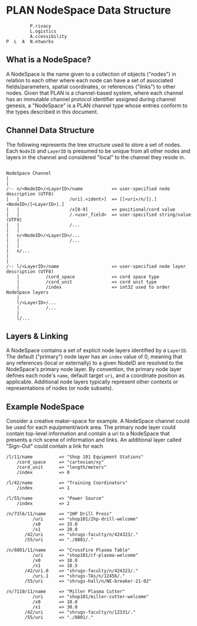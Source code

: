 # PLAN NodeSpace Data Structure

```
         P.rivacy
         L.ogistics
         A.ccessibility
P  L  A  N.etworks
```

## What is a NodeSpace?

A NodeSpace is the name given to a collection of objects ("nodes") in relation to each other where each node can have a set of associated fields/parameters, spatial coordinates, or references ("links") to other nodes.  Given that PLAN is a channel-based system, where each channel has an immutable channel protocol identifier assigned during channel genesis, a "NodeSpace" is a PLAN channel type whose entries conform to the types described in this document.  

## Channel Data Structure

The following represents the tree structure used to store a set of nodes.  Each `NodeID` and `LayerID` is presumed to be unique from all other nodes and layers in the channel and considered "local" to the channel they reside in.  

```

NodeSpace Channel
|
|
/-- n/<NodeID>/<LayerID>/name			=> user-specified node description (UTF8)
|	|		            /uri[.<ident>]	=> [[<uri>/n/]|.]<NodeID>/[<LayerID>|.]
|	|					/x[0-9]			=> positional/cord value
|	|					/.<user_field>	=> user-specified string/value (UTF8)
|	|					/...
| 	|
|	n/<NodeID>/<LayerID>/...
|	|					/...
|	|
|	n/...
|
|
/-- l/<LayerID>/name					=> user-specified node layer description (UTF8)
	|		   /cord_space				=> cord space type
	|		   /cord_unit				=> cord unit type
	|		   /index					=> int32 used to order NodeSpace layers
	|
	l/<LayerID>/...
	|		   /...
	|
	l/...

```

## Layers & Linking

A NodeSpace contains a set of explicit node layers identified by a `LayerID`.  The default ("primary") node layer has an `index` value of 0, meaning that any references (local or externally) to a given NodeID are resolved to the NodeSpace's primary node layer.   By convention, the primary node layer defines each node's `name`, default target `uri`, and a coordinate position as applicable.  Additional node layers typically represent other contexts or representations of nodes (or node subsets).  

## Example NodeSpace

Consider a creative maker-space for example. A NodeSpace channel could be used for each equipment/work area.  The primary node layer could contain top-level information and contain a uri to a NodeSpace that presents a rich scene of information and links. An additional layer called "Sign-Out" could contain a link for each 

```
/l/11/name			=> "Shop 101 Equipment Stations"
    /cord_space		=> "cartesian/xy" 
    /cord_unit		=> "length/meters"
	/index			=> 0

/l/42/name			=> "Training Coordinators"
	/index			=> 1

/l/55/name			=> "Power Source"
	/index			=> 2

/n/73l6/11/name		=> "2HP Drill Press"
		  /uri		=> "shop101/2hp-drill-welcome"
		  /x0		=> 33.0
		  /x1		=> 20.0
	   /42/uri  	=> "shrugs-faculty/n/424323/."
	   /55/uri 		=> "./8801/."

/n/8801/11/name		=> "CrossFire Plasma Table"
		  /uri		=> "shop101/cf-plasma-welcome"
		  /x0		=> 10.0
		  /x1		=> 18.5
	   /42/uri.0 	=> "shrugs-faculty/n/424323/."
	      /uri.1 	=> "shrugs-TAs/n/12456/."
	   /55/uri 		=> "shrugs-hall/n/NE-breaker-21-02"

/n/7110/11/name		=> "Miller Plasma Cutter"
		  /uri		=> "shop101/miller-cutter-welcome"
		  /x0		=> 10.0
		  /x1		=> 30.0
	   /42/uri   	=> "shrugs-faculty/n/12331/."
	   /55/uri 		=> "./8801/."

```
